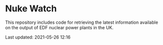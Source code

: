 # Nuke Watch

This repository includes code for retrieving the latest information available on the output of EDF nuclear power plants in the UK.

Last updated: 2021-05-26 12:16